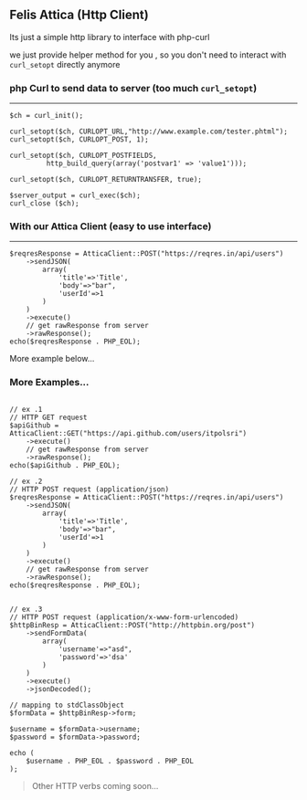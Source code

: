 ## Felis Attica (Http Client)


Its just a simple http library to interface with php-curl 

we just provide helper method for you , so you don't need to interact with `curl_setopt` directly anymore

### php Curl to send data to server (too much `curl_setopt`)
--- 
```
$ch = curl_init();

curl_setopt($ch, CURLOPT_URL,"http://www.example.com/tester.phtml");
curl_setopt($ch, CURLOPT_POST, 1);

curl_setopt($ch, CURLOPT_POSTFIELDS, 
         http_build_query(array('postvar1' => 'value1')));

curl_setopt($ch, CURLOPT_RETURNTRANSFER, true);

$server_output = curl_exec($ch);
curl_close ($ch);
```

### With our Attica Client (easy to use interface)
---
```
$reqresResponse = AtticaClient::POST("https://reqres.in/api/users")
    ->sendJSON(
        array(
            'title'=>'Title',
            'body'=>"bar",
            'userId'=>1
        )
    )
    ->execute()
    // get rawResponse from server
    ->rawResponse();
echo($reqresResponse . PHP_EOL);
```


More example below...


### More Examples...
```

// ex .1
// HTTP GET request
$apiGithub = AtticaClient::GET("https://api.github.com/users/itpolsri")
    ->execute()
    // get rawResponse from server
    ->rawResponse();
echo($apiGithub . PHP_EOL);

// ex .2
// HTTP POST request (application/json)
$reqresResponse = AtticaClient::POST("https://reqres.in/api/users")
    ->sendJSON(
        array(
            'title'=>'Title',
            'body'=>"bar",
            'userId'=>1
        )
    )
    ->execute()
    // get rawResponse from server
    ->rawResponse();
echo($reqresResponse . PHP_EOL);


// ex .3
// HTTP POST request (application/x-www-form-urlencoded)
$httpBinResp = AtticaClient::POST("http://httpbin.org/post")
    ->sendFormData(
        array(
            'username'=>"asd",
            'password'=>'dsa'
        )
    )
    ->execute()
    ->jsonDecoded();

// mapping to stdClassObject
$formData = $httpBinResp->form;

$username = $formData->username;
$password = $formData->password;

echo (
    $username . PHP_EOL . $password . PHP_EOL
);

```

> Other HTTP verbs coming soon...